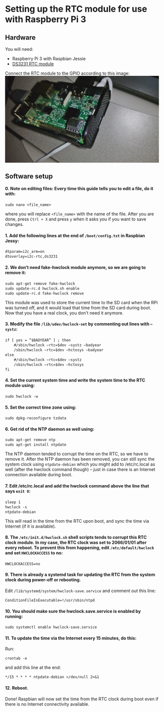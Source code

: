 # Setting up the RTC module for use with Raspberry Pi 3

## Hardware
You will need:

* Raspberry Pi 3 with Raspbian Jessie
* [DS3231 RTC module](https://www.aliexpress.com/item/1pc-DS3231-Precision-RTC-Module-Memory-Module-for-Arduino-Raspberry-Pi/32676041749.html)

Connect the RTC module to the GPIO according to this image:
![Connecting the RTC](rtc.jpg)

## Software setup

#### 0. Note on editing files: Every time this guide tells you to edit a file, do it with:
```
sudo nano <file_name>
```
where you will replace `<file_name>` with the name of the file. After you are done, press `Ctrl + X` and press `y` when it asks you if you want to save changes.

#### 1. Add the following lines at the end of `/boot/config.txt` in Raspbian Jessy:
```
dtparam=i2c_arm=on
dtoverlay=i2c-rtc,ds3231
```

#### 2. We don’t need fake-hwclock module anymore, so we are going to remove it:
```
sudo apt-get remove fake-hwclock
sudo update-rc.d hwclock.sh enable
sudo update-rc.d fake-hwclock remove
```
This module was used to store the current time to the SD card when the RPi was turned off, and it would load that time from the SD card during boot. Now that you have a real clock, you don't need it anymore.

#### 3. Modify the file `/lib/udev/hwclock-set` by commenting out lines with `–systz`:
```
if [ yes = “$BADYEAR” ] ; then
    #/sbin/hwclock –rtc=$dev –systz –badyear
    /sbin/hwclock –rtc=$dev –hctosys –badyear
else
    #/sbin/hwclock –rtc=$dev –systz
    /sbin/hwclock –rtc=$dev –hctosys
fi
```

#### 4. Set the current system time and write the system time to the RTC module using:
```
sudo hwclock -w
```

#### 5. Set the correct time zone using:
```
sudo dpkg-reconfigure tzdata
```

#### 6. Get rid of the NTP daemon as well using:
```
sudo apt-get remove ntp
sudo apt-get install ntpdate
```
The NTP daemon tended to corrupt the time on the RTC, so we have to remove it.
After the NTP daemon has been removed, you can still sync the system clock using `ntpdate-debian` which you might add to /etc/rc.local as well (after the hwclock command though) – just in case there is an Internet connection available during boot.

#### 7. Edit /etc/rc.local and add the hwclock command above the line that says `exit 0`:
```
sleep 1
hwclock -s
ntpdate-debian
```
This will read in the time from the RTC upon boot, and sync the time via Internet (if it is available).

#### 8. The `/etc/init.d/hwclock.sh` shell scripts tends to corrupt this RTC clock module. In my case, the RTC clock was set to 2066/01/01 after every reboot. To prevent this from happening, edit `/etc/default/hwclock` and set `HWCLOCKACCESS` to no:
```
HWCLOCKACCESS=no
```

#### 9. There is already a systemd task for updating the RTC from the system clock during power-off or rebooting. 
Edit `/lib/systemd/system/hwclock-save.service` and comment out this line: 
```
ConditionFileIsExecutable=!/usr/sbin/ntpd
```

#### 10. You should make sure the hwclock.save.service is enabled by running: 
```
sudo systemctl enable hwclock-save.service
```

#### 11. To update the time via the Internet every 15 minutes, do this:
Run:
```
crontab -e
```

and add this line at the end:
```
*/15 * * * * ntpdate-debian >/dev/null 2>&1
```

#### 12. Reboot.
Done! Raspbian will now set the time from the RTC clock during boot even if there is no Internet connectivity available.
